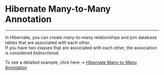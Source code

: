 # Hibernate Many-to-Many Annotation
-- - 


In Hibernate, you can create many-to-many relationships and join database tables that are associated with each other.  
If you have two classes that are associated with each other, the association is considered *bidirectional.* 

To see a detailed example, click here -> [Hibernate Many-to-Many Annotation](https://www.baeldung.com/hibernate-many-to-many)